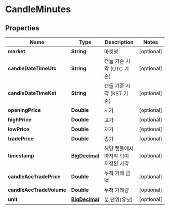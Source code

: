 
# CandleMinutes

## Properties
Name | Type | Description | Notes
------------ | ------------- | ------------- | -------------
**market** | **String** | 마켓명 |  [optional]
**candleDateTimeUtc** | **String** | 캔들 기준 시각 (UTC 기준) |  [optional]
**candleDateTimeKst** | **String** | 캔들 기준 시각 (KST 기준) |  [optional]
**openingPrice** | **Double** | 시가 |  [optional]
**highPrice** | **Double** | 고가 |  [optional]
**lowPrice** | **Double** | 저가 |  [optional]
**tradePrice** | **Double** | 종가 |  [optional]
**timestamp** | [**BigDecimal**](BigDecimal.md) | 해당 캔들에서 마지막 틱이 저장된 시각 |  [optional]
**candleAccTradePrice** | **Double** | 누적 거래 금액 |  [optional]
**candleAccTradeVolume** | **Double** | 누적 거래량 |  [optional]
**unit** | [**BigDecimal**](BigDecimal.md) | 분 단위(유닛) |  [optional]



